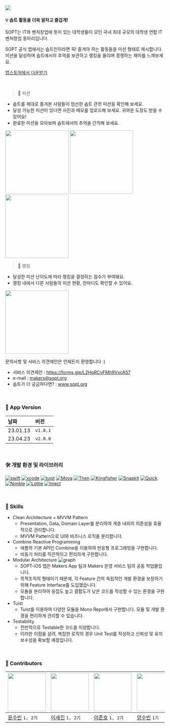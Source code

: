 <img src="https://user-images.githubusercontent.com/81167570/213432701-e6c06a4a-e435-4966-9565-d95d9ae85d69.png"/>

#### 💡 솝트 활동을 더욱 알차고 즐겁게!   

SOPT는 IT와 벤처창업에 뜻이 있는 대학생들이 모인
국내 최대 규모의 대학생 연합 IT 벤처창업 동아리입니다.

SOPT 공식 앱에서는 솝트인이라면 꼭! 즐겨야 하는 활동들을 미션 형태로 제시합니다.    
미션을 달성하며 솝트에서의 추억을 보관하고 랭킹을 올리며 경쟁하는 재미를 느껴보세요.

[앱스토어에서 다운받기](https://apps.apple.com/kr/app/sopt/id6444594319)

<br>

> 📮 미션
- 솝트를 제대로 즐겨본 사람들이 엄선한 솝트 관련 미션을 확인해 보세요.
- 달성 가능한 미션이 있다면 사진과 메모를 업로드해 보세요. 귀여운 도장도 받을 수 있어요!
- 완료한 미션을 모아보며 솝트에서의 추억을 간직해 보세요.

<img src="https://user-images.githubusercontent.com/81167570/213433495-51eabb73-a1b7-4540-b48b-d21c37fe6f42.png" width=200 />   <img src="https://user-images.githubusercontent.com/81167570/213434064-e0f92603-c8fb-4a9d-a26d-3b20dabdf73c.png" width=200 />   <img src="https://user-images.githubusercontent.com/81167570/213434855-15797a40-f34f-446c-a44d-975b284b09ab.png" width=200 />


> 💪 랭킹
- 달성한 미션 난이도에 따라 랭킹을 결정하는 점수가 부여돼요.
- 랭킹 내에서 다른 사람들의 미션 현황, 한마디도 확인할 수 있어요.
<img src="https://user-images.githubusercontent.com/81167570/213433864-988e543b-3aae-47fb-be6c-66e0a218c789.png" width=200 />


문의사항 및 서비스 의견제안은 언제든지 환영합니다 :)
- 서비스 의견제안 : https://forms.gle/L2HpRCvFMh9VvcA57
- e-mail : makers@sopt.org
- 솝트가 더 궁금하다면? : www.sopt.org

<br>

### 📱 App Version
| 날짜 | 버전 |
|:--|:--|
| 23.01.13 | `v1.0.1` |
| 23.04.23 | `v2.0.0` |

<br>

### 🛠 개발 환경 및 라이브러리
[![swift](https://img.shields.io/badge/swift-5.0-orange)]() [![xcode](https://img.shields.io/badge/Xcode-13.0-blue)]() [![tuist](https://img.shields.io/badge/Tuist-3.12.0-purple)]() [![Moya](https://img.shields.io/badge/Moya-15.0.0-yellow)]() [![Then](https://img.shields.io/badge/Then-2-gray)]() [![Kingfisher](https://img.shields.io/badge/Kingfisher-7.0.0-red)]() [![Snapkit](https://img.shields.io/badge/SnapKit-5.0.0-yellow)]() [![Quick](https://img.shields.io/badge/Quick-5.0.0-green)]() [![Nimble](https://img.shields.io/badge/Nimble-10.0.0-green)]() [![Lottie](https://img.shields.io/badge/Lottie-4.1.3-orange)]() [![Inject](https://img.shields.io/badge/Inject-1.2.3-skyblue)]()

<br>

### 🏡 Skills
- Clean Architecture + MVVM Pattern
  - Presentation, Data, Domain Layer를 분리하여 계층 내외의 의존성을 효율적으로 관리합니다.
  - MVVM Pattern으로 UI와 비즈니스 로직을 분리합니다.
- Combine Reactive Programming
  - 애플의 기본 API인 Combine을 이용하여 반응형 프로그래밍을 구현합니다.
  - 비동기 처리를 직관적이고 편리하게 구현합니다.
- Modular Architecture
![graph](https://user-images.githubusercontent.com/77208067/233848626-d7884f0d-bbf5-4582-8375-65b0b3ca1a20.png)
  - SOPT-iOS 앱은 Makers App 팀과 Makers 운영 서비스 팀의 공동 작업물입니다.
  - 목적조직의 형태이기 때문에, 각 Feature 간의 독립적인 개발 환경을 보장하기 위해 Feature Interface를 도입했습니다.
  - 모듈을 분리하여 응집도 높고 결합도가 낮은 코드를 작성할 수 있는 환경을 구현합니다.
- Tuist
  - Tuist를 이용하여 다양한 모듈을 Mono Repo에서 구현합니다. 모듈 및 개발 환경을 편리하게 관리할 수 있습니다.
- Testability
  - 전반적으로 Testable한 코드를 지양합니다.
  - 이러한 이점을 살려, 복잡한 로직의 경우 Unit Test를 작성하고 신뢰성 및 유지보수성을 확보할 예정입니다.

<br>

### 🍏 Contributors
| <img src="https://user-images.githubusercontent.com/81167570/213436276-c1887933-0c9d-4540-b0e2-7bb7f8f110da.jpeg" width=120/> | <img src="https://user-images.githubusercontent.com/81167570/213436338-6778dd31-a614-464b-a730-8f3cec93ec8e.jpeg" width=120 /> | <img src="https://user-images.githubusercontent.com/81167570/213436397-ab386305-6171-4c3e-acd1-afd78c9456de.jpeg" width=120/> | <img src="https://user-images.githubusercontent.com/81167570/213436015-e9bcce7d-45f2-49d8-a9cd-d1a31f511eba.jpeg" width=120 /> | <img src="https://user-images.githubusercontent.com/77208067/233848222-85097d90-c2e2-4c10-94ee-71910d6e0cbd.jpeg" width=120 /> | <img src="https://user-images.githubusercontent.com/77208067/233848225-2aaad9eb-84ef-47bc-b164-eceb78cf85b0.jpeg" width=120 /> 
|--|--|--|--|--|--|
| [윤수빈](https://github.com/devxsby) `1, 2기` | [이세진](https://github.com/lsj8706) `1, 2기` | [이준호](https://github.com/L-j-h-c) `1, 2기` | [양수빈](https://github.com/yangsubinn) `1기` | [김영인](https://github.com/0inn) `2기` | [이승호](https://github.com/elesahich) `2기` |

